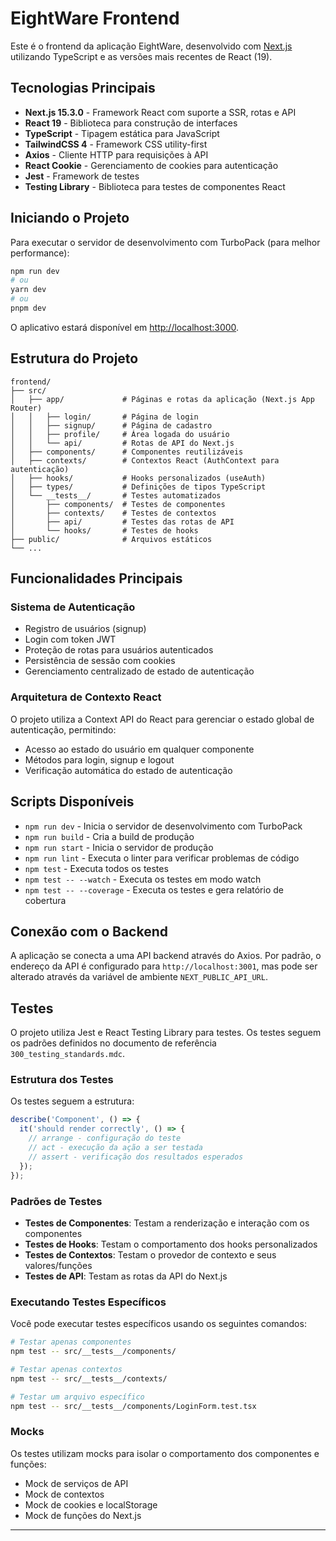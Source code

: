 # EightWare Frontend

Este é o frontend da aplicação EightWare, desenvolvido com [Next.js](https://nextjs.org) utilizando TypeScript e as versões mais recentes de React (19).

## Tecnologias Principais

- **Next.js 15.3.0** - Framework React com suporte a SSR, rotas e API
- **React 19** - Biblioteca para construção de interfaces
- **TypeScript** - Tipagem estática para JavaScript
- **TailwindCSS 4** - Framework CSS utility-first
- **Axios** - Cliente HTTP para requisições à API
- **React Cookie** - Gerenciamento de cookies para autenticação
- **Jest** - Framework de testes
- **Testing Library** - Biblioteca para testes de componentes React

## Iniciando o Projeto

Para executar o servidor de desenvolvimento com TurboPack (para melhor performance):

```bash
npm run dev
# ou
yarn dev
# ou
pnpm dev
```

O aplicativo estará disponível em [http://localhost:3000](http://localhost:3000).

## Estrutura do Projeto

```
frontend/
├── src/
│   ├── app/             # Páginas e rotas da aplicação (Next.js App Router)
│   │   ├── login/       # Página de login
│   │   ├── signup/      # Página de cadastro
│   │   ├── profile/     # Área logada do usuário
│   │   └── api/         # Rotas de API do Next.js
│   ├── components/      # Componentes reutilizáveis
│   ├── contexts/        # Contextos React (AuthContext para autenticação)
│   ├── hooks/           # Hooks personalizados (useAuth)
│   ├── types/           # Definições de tipos TypeScript
│   └── __tests__/       # Testes automatizados
│       ├── components/  # Testes de componentes
│       ├── contexts/    # Testes de contextos
│       ├── api/         # Testes das rotas de API
│       └── hooks/       # Testes de hooks
├── public/              # Arquivos estáticos
└── ...
```

## Funcionalidades Principais

### Sistema de Autenticação

- Registro de usuários (signup)
- Login com token JWT
- Proteção de rotas para usuários autenticados
- Persistência de sessão com cookies
- Gerenciamento centralizado de estado de autenticação

### Arquitetura de Contexto React

O projeto utiliza a Context API do React para gerenciar o estado global de autenticação, permitindo:

- Acesso ao estado do usuário em qualquer componente
- Métodos para login, signup e logout
- Verificação automática do estado de autenticação

## Scripts Disponíveis

- `npm run dev` - Inicia o servidor de desenvolvimento com TurboPack
- `npm run build` - Cria a build de produção
- `npm run start` - Inicia o servidor de produção
- `npm run lint` - Executa o linter para verificar problemas de código
- `npm test` - Executa todos os testes
- `npm test -- --watch` - Executa os testes em modo watch
- `npm test -- --coverage` - Executa os testes e gera relatório de cobertura

## Conexão com o Backend

A aplicação se conecta a uma API backend através do Axios. Por padrão, o endereço da API é configurado para `http://localhost:3001`, mas pode ser alterado através da variável de ambiente `NEXT_PUBLIC_API_URL`.

## Testes

O projeto utiliza Jest e React Testing Library para testes. Os testes seguem os padrões definidos no documento de referência `300_testing_standards.mdc`.

### Estrutura dos Testes

Os testes seguem a estrutura:

```typescript
describe('Component', () => {
  it('should render correctly', () => {
    // arrange - configuração do teste
    // act - execução da ação a ser testada
    // assert - verificação dos resultados esperados
  });
});
```

### Padrões de Testes

- **Testes de Componentes**: Testam a renderização e interação com os componentes
- **Testes de Hooks**: Testam o comportamento dos hooks personalizados
- **Testes de Contextos**: Testam o provedor de contexto e seus valores/funções
- **Testes de API**: Testam as rotas da API do Next.js

### Executando Testes Específicos

Você pode executar testes específicos usando os seguintes comandos:

```bash
# Testar apenas componentes
npm test -- src/__tests__/components/

# Testar apenas contextos
npm test -- src/__tests__/contexts/

# Testar um arquivo específico
npm test -- src/__tests__/components/LoginForm.test.tsx
```

### Mocks

Os testes utilizam mocks para isolar o comportamento dos componentes e funções:

- Mock de serviços de API
- Mock de contextos
- Mock de cookies e localStorage
- Mock de funções do Next.js

---
